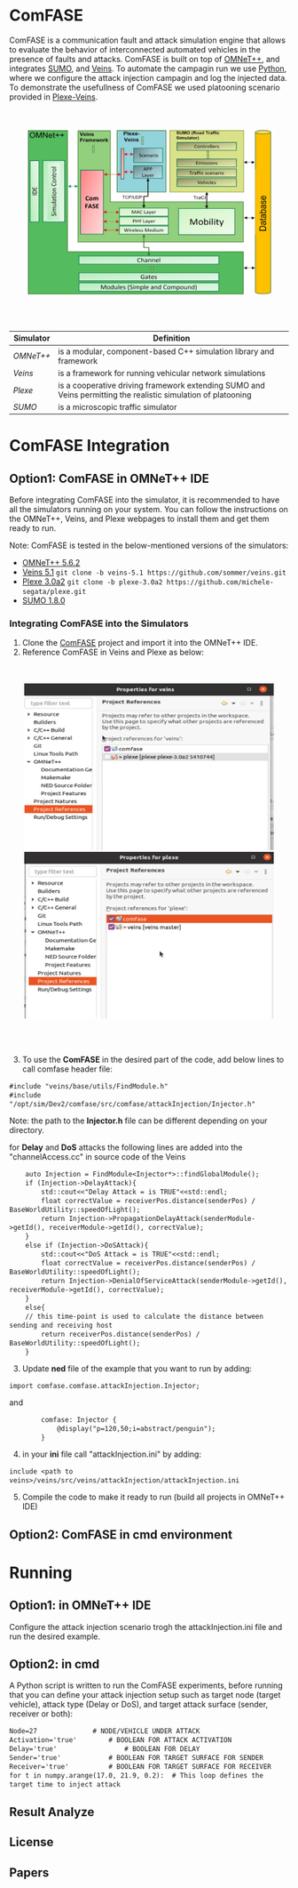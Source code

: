 # ComFASE
 ComFASE is a  communication fault  and  attack  simulation  engine  that  allows  to  evaluate the behavior of interconnected automated vehicles in the presence of faults and attacks. ComFASE is built on top of [OMNeT++](https://omnetpp.org/), and integrates [SUMO](https://www.eclipse.org/sumo/), and [Veins](https://veins.car2x.org/).  To automate the campagin run we use [Python](https://www.python.org/), where we configure the attack injection campagin and log the injected data. To demonstrate the usefullness of ComFASE we used platooning scenario provided in [Plexe-Veins](https://plexe.car2x.org/tutorial/).

<p align="center">
  <br><br>
  <img src="https://github.com/RISE-Dependable-Transport-Systems/ComFASE/blob/main/Documentation/pictures/ComFASE_Arc.jpg" width="450" height="300">
</p>
<br/> 
<br/> 

|       Simulator       |                                 Definition                        |
| ----------------------| ----------------------------------------------------------------- |
| *OMNeT++*             | is a modular, component-based C++ simulation library and framework|
| *Veins*               | is a framework for running vehicular network simulations          |
| *Plexe*               | is a cooperative driving framework extending SUMO and Veins permitting the realistic simulation of platooning|
| *SUMO*                | is a microscopic traffic simulator                                  |

# ComFASE Integration

## Option1: ComFASE in OMNeT++ IDE
Before integrating ComFASE into the simulator, it is recommended to have all the simulators running on your system. You can follow the instructions on the OMNeT++, Veins, and Plexe webpages to install them and get them ready to run. 

Note: ComFASE is tested in the below-mentioned versions of the simulators:

* [OMNeT++ 5.6.2](https://omnetpp.org/software/2020/01/13/omnet-5-6-released)
* [Veins 5.1](https://github.com/sommer/veins/releases/tag/veins-5.1)    ``` git clone -b veins-5.1 https://github.com/sommer/veins.git  ```
* [Plexe 3.0a2](https://github.com/michele-segata/plexe/releases/tag/plexe-3.0a3)   ``` git clone -b plexe-3.0a2 https://github.com/michele-segata/plexe.git ```
* [SUMO 1.8.0](https://sourceforge.net/projects/sumo/files/sumo/version%201.8.0/)




### Integrating ComFASE into the Simulators
1. Clone the [ComFASE](https://github.com/RISE-Dependable-Transport-Systems/ComFASE) project and import it into the OMNeT++ IDE.
2. Reference ComFASE in Veins and Plexe as below:
<p align="center">
  <br><br>
  <img src="https://github.com/RISE-Dependable-Transport-Systems/ComFASE/blob/main/Documentation/pictures/veins_ref.png" width="450" height="300">
  <img src="https://github.com/RISE-Dependable-Transport-Systems/ComFASE/blob/main/Documentation/pictures/plexe_ref.png" width="450" height="300">
</p>
<br/> 
<br/> 

3. To use the **ComFASE** in the desired part of the code, add below lines to call comfase header file: 
```
#include "veins/base/utils/FindModule.h"
#include "/opt/sim/Dev2/comfase/src/comfase/attackInjection/Injector.h"
```
Note: the path to the **Injector.h** file can be different depending on your directory.

for **Delay** and **DoS** attacks the following lines are added into the "channelAccess.cc" in source code of the Veins
```
    auto Injection = FindModule<Injector*>::findGlobalModule();
    if (Injection->DelayAttack){
        std::cout<<"Delay Attack = is TRUE"<<std::endl;
        float correctValue = receiverPos.distance(senderPos) / BaseWorldUtility::speedOfLight();
        return Injection->PropagationDelayAttack(senderModule->getId(), receiverModule->getId(), correctValue);
    }
    else if (Injection->DoSAttack){
        std::cout<<"DoS Attack = is TRUE"<<std::endl;
        float correctValue = receiverPos.distance(senderPos) / BaseWorldUtility::speedOfLight();
        return Injection->DenialOfServiceAttack(senderModule->getId(), receiverModule->getId(), correctValue);
    }
    else{
    // this time-point is used to calculate the distance between sending and receiving host
        return receiverPos.distance(senderPos) / BaseWorldUtility::speedOfLight();
    }
```
3. Update **ned** file of the example that you want to run by adding: 
``` 
import comfase.comfase.attackInjection.Injector;
```
and 
```
        comfase: Injector {
            @display("p=120,50;i=abstract/penguin");
        }
```
4. in your **ini** file call "attackInjection.ini" by adding:
```
include <path to veins>/veins/src/veins/attackInjection/attackInjection.ini
```

5. Compile the code to make it ready to run (build all projects in OMNeT++ IDE)

## Option2: ComFASE in cmd environment
# Running
## Option1: in OMNeT++ IDE
Configure the attack injection scenario trogh the attackInjection.ini file and run the desired example.

## Option2: in cmd
A Python script is written to run the ComFASE experiments, before running that you can define your attack injection setup such as target node (target vehicle), attack type (Delay or DoS), and target attack surface (sender, receiver or both):
```
Node=27  		     # NODE/VEHICLE UNDER ATTACK
Activation='true'	     # BOOLEAN FOR ATTACK ACTIVATION
Delay='true'	             # BOOLEAN FOR DELAY
Sender='true'   	     # BOOLEAN FOR TARGET SURFACE FOR SENDER
Receiver='true' 	     # BOOLEAN FOR TARGET SURFACE FOR RECEIVER
for t in numpy.arange(17.0, 21.9, 0.2):  # This loop defines the target time to inject attack
```
## Result Analyze


## License

## Papers

